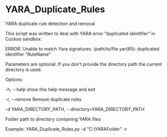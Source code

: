 # YARA_Duplicate_Rules
YARA duplicate rule detection and removal


This script was written to deal with YARA error “duplicated identifier” in Cuckoo sandbox:

ERROR: Unable to match Yara signatures: /path/to/file.yar(85): duplicated identifier "RuleName" 


Parameters are optional. If you don’t provide the directory path the current directory is used. 

Options:

  -h, --help            show this help message and exit
  
  -r, --remove          Remove duplicate rules
  
  -d YARA_DIRECTORY_PATH, --directory=YARA_DIRECTORY_PATH
  
  Folder path to directory containing YARA files


Example:
      YARA_Duplicate_Rules.py -d "C:\YARAFolder" -r
